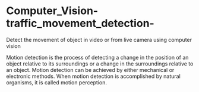# Computer_Vision-traffic_movement_detection-
Detect the movement of object in video or from live camera using computer vision

Motion detection is the process of detecting a change in the position of an object relative to its surroundings or a change in the surroundings relative to an object. Motion detection can be achieved by either mechanical or electronic methods. When motion detection is accomplished by natural organisms, it is called motion perception.
